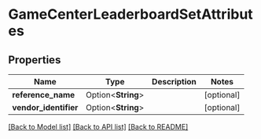 # GameCenterLeaderboardSetAttributes

## Properties

Name | Type | Description | Notes
------------ | ------------- | ------------- | -------------
**reference_name** | Option<**String**> |  | [optional]
**vendor_identifier** | Option<**String**> |  | [optional]

[[Back to Model list]](../README.md#documentation-for-models) [[Back to API list]](../README.md#documentation-for-api-endpoints) [[Back to README]](../README.md)


